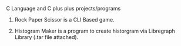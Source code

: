 C Language and C plus plus projects/programs 


1) Rock Paper Scissor is a CLI Based game.

2) Histogram Maker is a program to create historgram via Libregraph Library  (.tar file attached).
